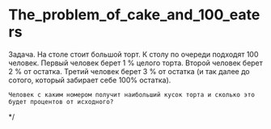 # The_problem_of_cake_and_100_eaters

Задача.
    На столе стоит большой торт.
    К столу по очереди подходят 100 человек.
    Первый человек берет 1 % целого торта.
    Второй человек берет 2 % от остатка.
    Третий человек берет 3 % от остатка
    (и так далее до сотого, который забирает себе 100% остатка).

    Человек с каким номером получит наибольший кусок торта и сколько это будет процентов от исходного?
*/
